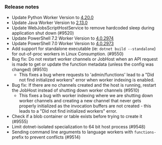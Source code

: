 ### Release notes

<!-- Please add your release notes in the following format:
- My change description (#PR)
-->
- Update Python Worker Version to [4.20.0](https://github.com/Azure/azure-functions-python-worker/releases/tag/4.20.0)
- Update Java Worker Version to [2.13.0](https://github.com/Azure/azure-functions-java-worker/releases/tag/2.13.0)
- Update WebJobsScriptHostService to remove hardcoded sleep during application shut down (#9520)
- Update PowerShell 7.2 Worker Version to [4.0.2974](https://github.com/Azure/azure-functions-powershell-worker/releases/tag/v4.0.2974)
- Update PowerShell 7.0 Worker Version to [4.0.2973](https://github.com/Azure/azure-functions-powershell-worker/releases/tag/v4.0.2973)
- Add support for standalone executable (ie: `dotnet build --standalone`) for out-of-proc workers in Linux Consumption. (#9550)
- Bug fix: Do not restart worker channels or JobHost when an API request is made to get or update the function metadata (unless the config was changed) (#9510)
  - This fixes a bug where requests to 'admin/functions' lead to a "Did not find initialized workers" error when
    worker indexing is enabled.
- Bug fix: If there are no channels created and the host is running, restart the JobHost instead of shutting down worker channels (#9510)
  - This fixes a bug with worker indexing where we are shutting down worker channels and creating a new channel that never
    gets properly initialized as the invocation buffers are not created - this leads to a "Did not find initialized workers" error.
- Check if a blob container or table exists before trying to create it (#9555)
- Limit dotnet-isolated specialization to 64 bit host process (#9548)
- Sending command line arguments to language workers with `functions-` prefix to prevent conflicts (#9514)
